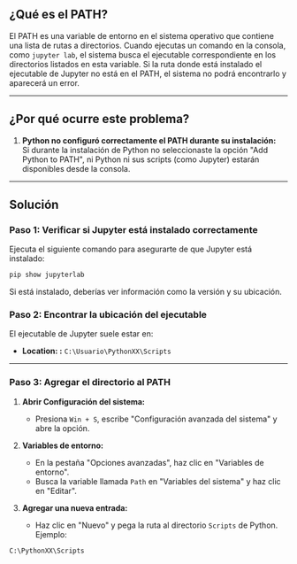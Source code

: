 ## ¿Qué es el PATH?

El PATH es una variable de entorno en el sistema operativo que contiene una lista de rutas a directorios. Cuando ejecutas un comando en la consola, como `jupyter lab`, el sistema busca el ejecutable correspondiente en los directorios listados en esta variable. Si la ruta donde está instalado el ejecutable de Jupyter no está en el PATH, el sistema no podrá encontrarlo y aparecerá un error.

---

## ¿Por qué ocurre este problema?

1. **Python no configuró correctamente el PATH durante su instalación:**  
   Si durante la instalación de Python no seleccionaste la opción "Add Python to PATH", ni Python ni sus scripts (como Jupyter) estarán disponibles desde la consola.
---

## Solución

### Paso 1: Verificar si Jupyter está instalado correctamente

Ejecuta el siguiente comando para asegurarte de que Jupyter está instalado:

```bash
pip show jupyterlab
```

Si está instalado, deberías ver información como la versión y su ubicación.

### Paso 2: Encontrar la ubicación del ejecutable

El ejecutable de Jupyter suele estar en:

- **Location: :** `C:\Usuario\PythonXX\Scripts`

---

### Paso 3: Agregar el directorio al PATH

1. **Abrir Configuración del sistema:**
   - Presiona `Win + S`, escribe "Configuración avanzada del sistema" y abre la opción.

2. **Variables de entorno:**
   - En la pestaña "Opciones avanzadas", haz clic en "Variables de entorno".
   - Busca la variable llamada `Path` en "Variables del sistema" y haz clic en "Editar".

3. **Agregar una nueva entrada:**
   - Haz clic en "Nuevo" y pega la ruta al directorio `Scripts` de Python. Ejemplo:

```bash
C:\PythonXX\Scripts
```